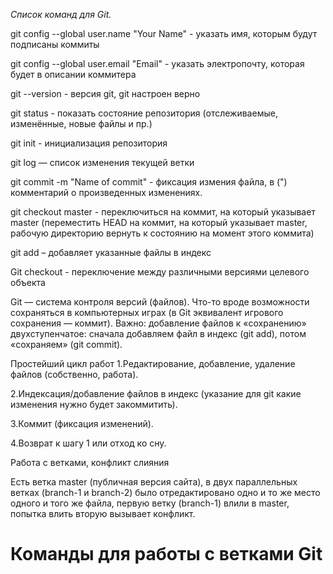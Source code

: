 *Список команд для Git.*

git config --global user.name "Your Name" - указать имя, которым будут подписаны коммиты

git config --global user.email "Email"  - указать электропочту, которая будет в описании коммитера

git --version - версия git, git настроен верно

git status              - показать состояние репозитория (отслеживаемые, изменённые, новые файлы и пр.)

git init             -
инициализация репозитория

git log — список изменения текущей ветки

git commit -m "Name of commit"    - фиксация измения файла, в (") комментарий о произведенных изменениях.

git checkout master  - переключиться на коммит, на который указывает master (переместить HEAD на коммит, на который указывает master, рабочую директорию вернуть к состоянию на момент этого коммита)

git add – добавляет указанные файлы в индекс

Git checkout - переключение между различными версиями целевого объекта


Git — система контроля версий (файлов). Что-то вроде возможности сохраняться в компьютерных играх (в Git эквивалент игрового сохранения — коммит). Важно: добавление файлов к «сохранению» двухступенчатое: сначала добавляем файл в индекс (git add), потом «сохраняем» (git commit).

Простейший цикл работ
1.Редактирование, добавление, удаление файлов (собственно, работа).


2.Индексация/добавление файлов в индекс (указание для git какие изменения нужно будет закоммитить).


3.Коммит (фиксация изменений).


4.Возврат к шагу 1 или отход ко сну.



Работа с ветками, конфликт слияния


Есть ветка master (публичная версия сайта), в двух параллельных ветках (branch-1 и branch-2) было отредактировано одно и то же место одного и того же файла, первую ветку (branch-1) влили в master, попытка влить вторую вызывает конфликт.

# Команды для работы с ветками Git

